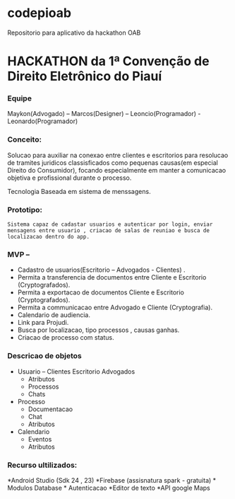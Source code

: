
# codepioab
Repositorio para aplicativo da hackathon OAB

# HACKATHON da 1ª Convenção de Direito Eletrônico do Piauí

### Equipe
Maykon(Advogado) – Marcos(Designer) – Leoncio(Programador) - Leonardo(Programador)

### Conceito:
Solucao para auxiliar na conexao entre clientes e escritorios para resolucao de tramites juridicos classisficados como pequenas causas(em especial Direito do Consumidor), focando especialmente em manter a comunicacao objetiva e profissional durante o processo.

Tecnologia Baseada em sistema de menssagens.

### Prototipo:
	
	Sistema capaz de cadastar usuarios e autenticar por login, enviar mensagens entre usuario , criacao de salas de reuniao e busca de localizacao dentro do app.
	
### MVP –
* Cadastro de usuarios(Escritorio – Advogados - Clientes) .
* Permita a transferencia de documentos entre Cliente e Escritorio (Cryptografados).
* Permita a exportacao de documentos Cliente e Escritorio (Cryptografados).
* Permita a communicacao entre Advogado e Cliente (Cryptografia).
* Calendario de audiencia.
* Link para Projudi.
* Busca por localizacao, tipo processos , causas ganhas.
* Criacao de processo com status.

### Descricao de objetos
* Usuario – Clientes Escritorio Advogados
	* Atributos
	* Processos
	* Chats
* Processo
	* Documentacao
	* Chat
	* Atributos
* Calendario
	* Eventos
	* Atributos

### Recurso ultilizados:
*Android Studio (Sdk 24 , 23)
*Firebase (assisnatura spark - gratuita)
	* Modulos Database
	* Autenticacao
*Editor de texto
*API google Maps


